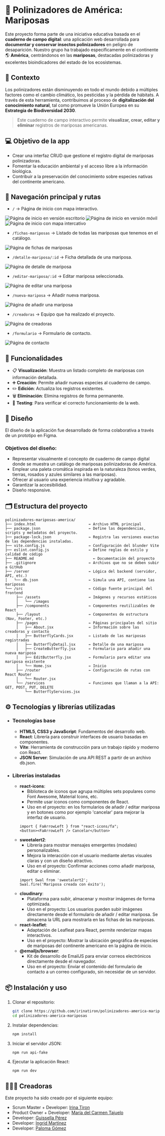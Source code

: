 # 🦋 Polinizadores de América: Mariposas

Este proyecto forma parte de una iniciativa educativa basada en el **cuaderno de campo digital**: una aplicación web desarrollada para **documentar y conservar insectos polinizadores** en peligro de desaparición. Nuestro grupo ha trabajado específicamente en el continente 🌎 **América**, centrándonos en las **mariposas**, destacadas polinizadoras y excelentes bioindicadores del estado de los ecosistemas.


## 🌱 Contexto

Los polinizadores están disminuyendo en todo el mundo debido a múltiples factores como el cambio climático, los pesticidas y la pérdida de hábitats. A través de esta herramienta, contribuimos al proceso de **digitalización del conocimiento natural**, tal como promueve la Unión Europea en su **Estrategia de Biodiversidad 2030**.

> Este cuaderno de campo interactivo permite **visualizar, crear, editar y eliminar** registros de mariposas americanas.

## 💻 Objetivo de la app

- Crear una interfaz CRUD que gestione el registro digital de mariposas polinizadoras.
- Fomentar la educación ambiental y el acceso libre a la información biológica.
- Contribuir a la preservación del conocimiento sobre especies nativas del continente americano.

## 📌 Navegación principal y rutas

- `/` → Página de inicio con mapa interactivo.

![Página de inicio en versión escritorio](./src/assets/images/foto-inicio.png)
![Página de inicio en versión móvil](./src/assets/images/foto-responsive.png)
![Página de inicio con mapa intercativo](./src/assets/images/foto-mapa.png)

- `/fichas-mariposas` → Listado de todas las mariposas que tenemos en el catálogo.

![Página de fichas de mariposas](./src/assets/images/foto-fichas.png)

- `/detalle-mariposa/:id` → Ficha detallada de una mariposa.

![Página de detalle de mariposa](./src/assets/images/foto-detalle.png)

- `/editar-mariposa/:id` → Editar mariposa seleccionada.

![Página de editar una mariposa](./src/assets/images/foto-edit.png)

- `/nueva-mariposa` → Añadir nueva mariposa.

![Página de añadir una mariposa](./src/assets/images/foto-create.png)

- `/creadoras` → Equipo que ha realizado el proyecto.

![Página de creadoras](./src/assets/images/foto-creadoras.png)

- `/formulario` → Formulario de contacto.

![Página de contacto](./src/assets/images/foto-contacto.png)

## 🚀 Funcionalidades

- 📋 **Visualización**: Muestra un listado completo de mariposas con información detallada.
- ➕ **Creación**: Permite añadir nuevas especies al cuaderno de campo.
- ✏️ **Edición**: Actualiza los registros existentes.
- 🗑️ **Eliminación**: Elimina registros de forma permanente.
- 🧪 **Testing**: Para verificar el correcto funcionamiento de la web.

## 🎨 Diseño

El diseño de la aplicación fue desarrollado de forma colaborativa a través de un prototipo en Figma. 

### Objetivos del diseño:
- Representar visualmente el concepto de cuaderno de campo digital donde se muestra un catálogo de mariposas polinizadoras de América.
- Emplear una paleta cromática inspirada en la naturaleza (tonos verdes, tierras, rosados y azules similares a las mariposas).
- Ofrecer al usuario una experiencia intuitiva y agradable.
- Garantizar la accesibilidad.
- Diseño responsive.

## 🗂️ Estructura del proyecto

```
polinizadores-mariposas-america/
├── index.html                        ← Archivo HTML principal
├── package.json                      ← Define las dependencias, scripts y metadatos del proyecto.
├── package-lock.json                 ← Registra las versiones exactas de las dependencias instaladas.
├── vite.config.js                    ← Configuración del blunder Vite 
├── eslint.config.js                  ← Define reglas de estilo y calidad de código 
├── README.md                           ← Documentación del proyecto
├── .gitignore                        ← Archivos que no se deben subir a GitHub
├── /server                           ← Lógica del backend (servidor, API, etc.) 
│   └── db.json                       ← Simula una API, contiene las mariposas
└── /src                              ← Código fuente principal del frontend
     ├── /assets                      ← Imágenes y recursos estáticos
     │   └── /images                                                             
     ├── /components                  ← Componentes reutilizables de React
     ├── /layout                      ← Componentes de estructura (Nav, Footer, etc.)
     ├── /pages                       ← Páginas principales del sitio 
     │   ├── About.jsx                ← Información sobre las creadoras y contacto 
     │   ├── ButterflyCards.jsx       ← Listado de las mariposas registradas
     │   ├── ButterflyDetail.jsx      ← Detalle de una mariposa
     │   ├── CreateButterfly.jsx      ← Formulario para añadir una nueva mariposa
     │   ├── EditButterfly.jsx        ← Formulario para editar una mariposa existente
     │   └── Home.jsx                 ← Inicio
     ├── /router                      ← Configuración de rutas con React Router
     │   └── Router.jsx                                                          
     └── /services                    ← Funciones que llaman a la API: GET, POST, PUT, DELETE
         └── ButterflyServices.jsx                                               
```

## ⚙️ Tecnologías y librerías utilizadas

- ### Tecnologías base 
    - **HTML5, CSS3 y JavaScript**: Fundamentos del desarrollo web.
    - **React**: Librería para construir interfaces de usuario basadas en componentes.
    - **Vite**: Herramienta de construcción para un trabajo rápido y moderno con React.
    - **JSON Server**: Simulación de una API REST a partir de un archivo db.json.

- ### Librerías instaladas 
   - **react-icons**:
     - Biblioteca de iconos que agrupa múltiples sets populares como Font Awesome, Material Icons, etc. 
     - Permite usar iconos como componentes de React.
     - Uso en el proyecto: en los formularios de añadir / editar mariposa y en botones como por ejemplo 'cancelar' para mejorar la interfaz de usuario.
      ```
      import { FaArrowLeft } from "react-icons/fa";
      <button><FaArrowLeft /> Cancelar</button>
      ```
   - **sweetalert2**: 
     - Librería para mostrar mensajes emergentes (modales) personalizables.
     - Mejora la interacción con el usuario mediante alertas visuales claras y con un diseño atractivo.
     - Uso en el proyecto: Confirmar acciones como añadir mariposa, editar o eliminar.
      ```
      import Swal from 'sweetalert2';
      Swal.fire('Mariposa creada con éxito');
      ```
   - **cloudinary**: 
     - Plataforma para subir, almacenar y mostrar imágenes de forma optimizada.
     - Uso en el proyecto: Los usuarios pueden subir imágenes directamente desde el formulario de añadir / editar mariposa. Se almacena la URL para mostrarla en las fichas de las mariposas.
   - **react-leaflet**: 
     - Adaptación de Leafleat para React, permite renderizar mapas interactivos.
     - Uso en el proyecto: Mostrar la ubicación geográfica de especies de mariposas del continente americano en la página de inicio.
   - **@emailjs/browser**: 
     - Kit de desarrollo de EmailJS para enviar correos electrónicos directamente desde el navegador.
     - Uso en el proyecto: Enviar el contenido del formulario de contacto a un correo configurado, sin necesidar de un servidor.
        
## 📦 Instalación y uso

1. Clonar el repositorio:
   ```bash
   git clone https://github.com/irinatiron/polinizadores-america-mariposas.git
   cd polinizadores-america-mariposas

2. Instalar dependencias:
   ```bash
   npm install
   
3. Iniciar el servidor JSON:
   ```bash
   npm run api-fake

4. Ejecutar la aplicación React:
   ```bash
   npm run dev

## 👩🏻‍💻 Creadoras 

Este proyecto ha sido creado por el siguiente equipo:

- Scrum Master + Developer: [Irina Tiron](https://github.com/irinatiron)
- Product Owner + Developer: [María del Carmen Tajuelo](https://github.com/CarmenTajuelo)
- Developer: [Guissella Pérez](https://github.com/guiss26)
- Developer: [Ingrid Martínez](https://github.com/ingridD2707)
- Developer: [Paloma Gómez](https://github.com/Pal-cloud)
